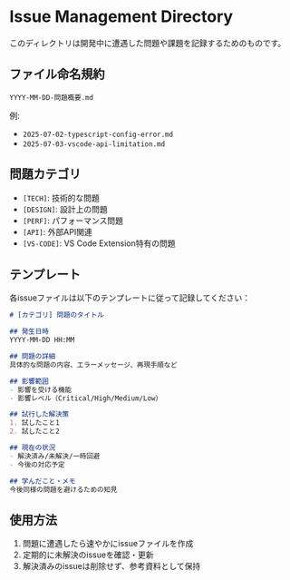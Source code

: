 # Issue Management Directory

このディレクトリは開発中に遭遇した問題や課題を記録するためのものです。

## ファイル命名規約

`YYYY-MM-DD-問題概要.md`

例:

- `2025-07-02-typescript-config-error.md`
- `2025-07-03-vscode-api-limitation.md`

## 問題カテゴリ

- `[TECH]`: 技術的な問題
- `[DESIGN]`: 設計上の問題
- `[PERF]`: パフォーマンス問題
- `[API]`: 外部API関連
- `[VS-CODE]`: VS Code Extension特有の問題

## テンプレート

各issueファイルは以下のテンプレートに従って記録してください：

```markdown
# [カテゴリ] 問題のタイトル

## 発生日時
YYYY-MM-DD HH:MM

## 問題の詳細
具体的な問題の内容、エラーメッセージ、再現手順など

## 影響範囲
- 影響を受ける機能
- 影響レベル（Critical/High/Medium/Low）

## 試行した解決策
1. 試したこと1
2. 試したこと2

## 現在の状況
- 解決済み/未解決/一時回避
- 今後の対応予定

## 学んだこと・メモ
今後同様の問題を避けるための知見
```

## 使用方法

1. 問題に遭遇したら速やかにissueファイルを作成
2. 定期的に未解決のissueを確認・更新
3. 解決済みのissueは削除せず、参考資料として保持
